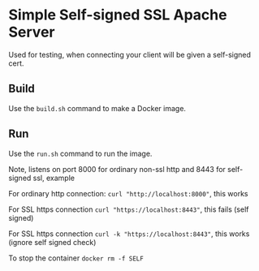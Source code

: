 # Simple Self-signed SSL Apache Server

Used for testing, when connecting your client will be given a self-signed cert.


## Build

Use the ````build.sh```` command to make a Docker image.

## Run

Use the ````run.sh```` command to run the image.

Note, listens on port 8000 for ordinary non-ssl http and 8443 for self-signed ssl, example

For ordinary http connection: ````curl "http://localhost:8000"````, this works

For SSL https connection ````curl "https://localhost:8443"````, this fails (self signed)

For SSL https connection ````curl -k "https://localhost:8443"````, this works (ignore self signed check)

To stop the container ````docker rm -f SELF````


